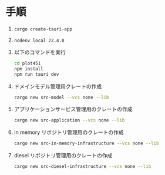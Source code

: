 # 手順

1. `cargo create-tauri-app`
2. `nodenv local 22.4.0`
3. 以下のコマンドを実行

   ```bash
   cd plot451
   npm install
   npm run tauri dev
   ```

4. ドメインモデル管理用クレートの作成

   ```bash
   cargo new src-model --vcs none --lib
   ```

5. アプリケーションサービス管理用のクレートの作成

    ```bash
    cargo new src-application --vcs none --lib
    ```

6. in memory リポジトリ管理用のクレートの作成

    ```bash
    cargo new src-in-memory-infrastructure --vcs none --lib
    ```

7. diesel リポジトリ管理用のクレートの作成

   ```bash
   cargo new src-diesel-infrastructure --vcs none --lib
   ```
